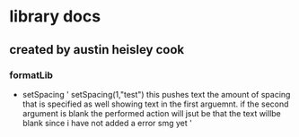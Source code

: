 # library docs
## created by austin heisley cook
### formatLib
- setSpacing
'
setSpacing(1,"test")
this pushes text the amount of spacing that is specified as well showing text in the first arguemnt.
if the second argument is blank the performed action will jsut be that the text willbe blank 
since i have not added a error smg yet
'
